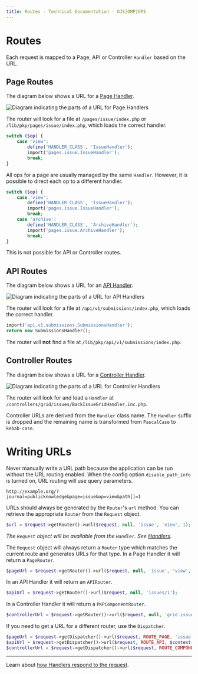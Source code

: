 ```yaml
---
title: Routes - Technical Documentation - OJS|OMP|OPS
---
```


# Routes

Each request is mapped to a Page, API or Controller `Handler` based on the URL.

## Page Routes

The diagram below shows a URL for a [Page Handler](architecture-handlers#page-handlers).

![Diagram indicating the parts of a URL for Page Handlers](../img/url-route-page.png)

The router will look for a file at `/pages/issue/index.php` or `/lib/pkp/pages/issue/index.php`, which loads the correct handler.

```php
switch ($op) {
    case 'view':
        define('HANDLER_CLASS', 'IssueHandler');
        import('pages.issue.IssueHandler');
        break;
}
```

All ops for a page are usually managed by the same `Handler`. However, it is possible to direct each op to a different handler.

```php
switch ($op) {
    case 'view':
        define('HANDLER_CLASS', 'IssueHandler');
        import('pages.issue.IssueHandler');
        break;
    case 'archive':
        define('HANDLER_CLASS', 'ArchiveHandler');
        import('pages.issue.ArchiveHandler');
        break;
}
```

This is not possible for API or Controller routes.

## API Routes

The diagram below shows a URL for an [API Handler](architecture-handlers#api-handlers).

![Diagram indicating the parts of a URL for API Handlers](../img/url-route-api.png)

The router will look for a file at `/api/v1/submissions/index.php`, which loads the correct handler.

```php
import('api.v1.submissions.SubmissionsHandler');
return new SubmissionsHandler();
```

The router will **not** find a file at `/lib/pkp/api/v1/submissions/index.php`.

## Controller Routes

The diagram below shows a URL for a [Controller Handler](architecture-handlers#controller-handlers).

![Diagram indicating the parts of a URL for Controller Handlers](../img/url-route-controller.png)

The router will look for and load a `Handler` at `/controllers/grid/issues/BackIssueGridHandler.inc.php`.

Controller URLs are derived from the `Handler` class name. The `Handler` suffix is dropped and the remaining name is transformed from `PascalCase` to `kebab-case`.

# Writing URLs

Never manually write a URL path because the application can be run without the URL routing enabled. When the config option `disable_path_info` is turned on, URL routing will use query parameters.

```
http://example.org/?journal=publicknowledge&page=issue&op=view&path[]=1
```

URLs should always be generated by the `Router`'s `url` method. You can retrieve the appropriate `Router` from the `Request` object.

```php
$url = $request->getRouter()->url($request, null, 'issue', 'view', 1);
```

*The `Request` object will be available from the `Handler`. See [Handlers](./architecture-handlers).*

The `Request` object will always return a `Router` type which matches the current route and generates URLs for that type. In a Page Handler it will return a `PageRouter`.

```php
$pageUrl = $request->getRouter()->url($request, null, 'issue', 'view', 1);
```

In an API Handler it will return an `APIRouter`.

```php
$apiUrl = $request->getRouter()->url($request, null, 'issues/1');
```

In a Controller Handler it will return a `PKPComponentRouter`.

```php
$controllerUrl = $request->getRouter()->url($request, null, 'grid.issues.IssueGridHandler', 'editIssue', [1]);
```

If you need to get a URL for a different router, use the `Dispatcher`.

```php
$pageUrl = $request->getDispatcher()->url($request, ROUTE_PAGE, 'issue', 'view', 1);
$apiUrl = $request->getDispatcher()->url($request, ROUTE_API, $context->getPath(), 'issues/1');
$controllerUrl = $request->getDispatcher()->url($request, ROUTE_COMPONENT, null, 'grid.issues.IssueGridHandler', 'editIssue', [1]);
```

---

Learn about [how Handlers respond to the request](./architecture-handlers).
